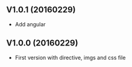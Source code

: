 ## V1.0.1 (20160229)

* Add angular

## V1.0.0 (20160229)

* First version with directive, imgs and css file